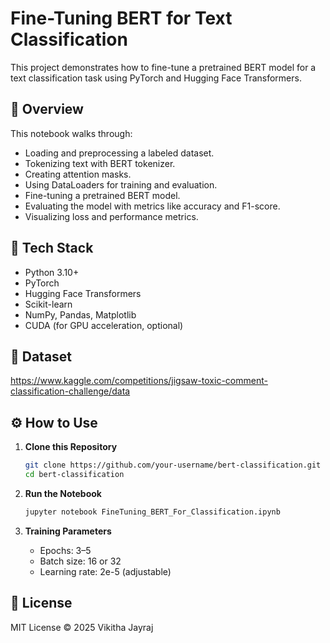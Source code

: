 # Fine-Tuning BERT for Text Classification

This project demonstrates how to fine-tune a pretrained BERT model for a text classification task using PyTorch and Hugging Face Transformers.

## 📌 Overview

This notebook walks through:

- Loading and preprocessing a labeled dataset.
- Tokenizing text with BERT tokenizer.
- Creating attention masks.
- Using DataLoaders for training and evaluation.
- Fine-tuning a pretrained BERT model.
- Evaluating the model with metrics like accuracy and F1-score.
- Visualizing loss and performance metrics.

## 🧰 Tech Stack

- Python 3.10+
- PyTorch
- Hugging Face Transformers
- Scikit-learn
- NumPy, Pandas, Matplotlib
- CUDA (for GPU acceleration, optional)

## 📁 Dataset

https://www.kaggle.com/competitions/jigsaw-toxic-comment-classification-challenge/data

## ⚙️ How to Use

1. **Clone this Repository**
    ```bash
    git clone https://github.com/your-username/bert-classification.git
    cd bert-classification
    ```

2. **Run the Notebook**
    ```bash
    jupyter notebook FineTuning_BERT_For_Classification.ipynb
    ```

3. **Training Parameters**
   - Epochs: 3–5
   - Batch size: 16 or 32
   - Learning rate: 2e-5 (adjustable)


## 📜 License

MIT License © 2025 Vikitha Jayraj

